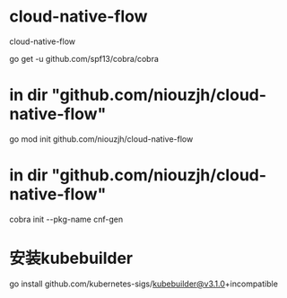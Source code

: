 # cloud-native-flow
cloud-native-flow

go get -u github.com/spf13/cobra/cobra

# in dir "github.com/niouzjh/cloud-native-flow"
go mod init github.com/niouzjh/cloud-native-flow

# in dir "github.com/niouzjh/cloud-native-flow"
cobra init --pkg-name cnf-gen



# 安装kubebuilder
go install github.com/kubernetes-sigs/kubebuilder@v3.1.0+incompatible














